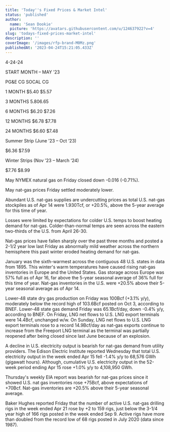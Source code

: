 ```yaml
---
title: 'Today''s Fixed Prices & Market Intel'
status: 'published'
author:
  name: 'Sean Dookie'
  picture: 'https://avatars.githubusercontent.com/u/124637922?v=4'
slug: 'todays-fixed-prices-market-intel'
description: ''
coverImage: '/images/rfp-brand-M0Mz.png'
publishedAt: '2023-04-24T15:21:05.433Z'
---
```


4-24-24

START MONTH – MAY ’23

PG&E CG SOCAL CG

1 MONTH $5.40 $5.57

3 MONTHS $5.80 $6.65

6 MONTHS $6.20 $7.26

12 MONTHS $6.78 $7.78

24 MONTHS $6.60 $7.48

Summer Strip (June ’23 – Oct ‘23)

$6.36 $7.59

Winter Strips (Nov ’23 – March ‘24)

$7.76 $8.99

May NYMEX natural gas on Friday closed down -0.016 (-0.71%).

May nat-gas prices Friday settled moderately lower.

Abundant U.S. nat-gas supplies are undercutting prices as total U.S. nat-gas stockpiles as of Apr 14 were 1.930Tcf, or +20.5%, above the 5-year average for this time of year.

Losses were limited by expectations for colder U.S. temps to boost heating demand for nat-gas. Colder-than-normal temps are seen across the eastern two-thirds of the U.S. from April 26-30.

Nat-gas prices have fallen sharply over the past three months and posted a 2-1/2 year low last Friday as abnormally mild weather across the northern hemisphere this past winter eroded heating demand for nat-gas.

January was the sixth-warmest across the contiguous 48 U.S. states in data from 1895. This winter's warm temperatures have caused rising nat-gas inventories in Europe and the United States. Gas storage across Europe was 57% full as of Apr 16, far above the 5-year seasonal average of 36% full for this time of year. Nat-gas inventories in the U.S. were +20.5% above their 5-year seasonal average as of Apr 14.

Lower-48 state dry gas production on Friday was 100Bcf (+3.1% y/y), moderately below the record high of 103.6Bcf posted on Oct 3, according to BNEF. Lower-48 state gas demand Friday was 65.1Bcf/day, down -0.4% y/y, according to BNEF. On Friday, LNG net flows to U.S. LNG export terminals were 14.4Bcf, unchanged w/w. On Sunday, LNG net flows to U.S. LNG export terminals rose to a record 14.9Bcf/day as nat-gas exports continue to increase from the Freeport LNG terminal as the terminal was partially reopened after being closed since last June because of an explosion.

A decline in U.S. electricity output is bearish for nat-gas demand from utility providers. The Edison Electric Institute reported Wednesday that total U.S. electricity output in the week ended Apr 15 fell -1.4% y/y to 68,576 GWh (gigawatt hours). Although, cumulative U.S. electricity output in the 52-week period ending Apr 15 rose +1.0% y/y to 4,108,950 GWh.

Thursday's weekly EIA report was bearish for nat-gas prices since it showed U.S. nat gas inventories rose +75Bcf, above expectations of +70Bcf. Nat-gas inventories are +20.5% above their 5-year seasonal average.

Baker Hughes reported Friday that the number of active U.S. nat-gas drilling rigs in the week ended Apr 21 rose by +2 to 159 rigs, just below the 3-1/4 year high of 166 rigs posted in the week ended Sep 9. Active rigs have more than doubled from the record low of 68 rigs posted in July 2020 (data since 1987).<br>

